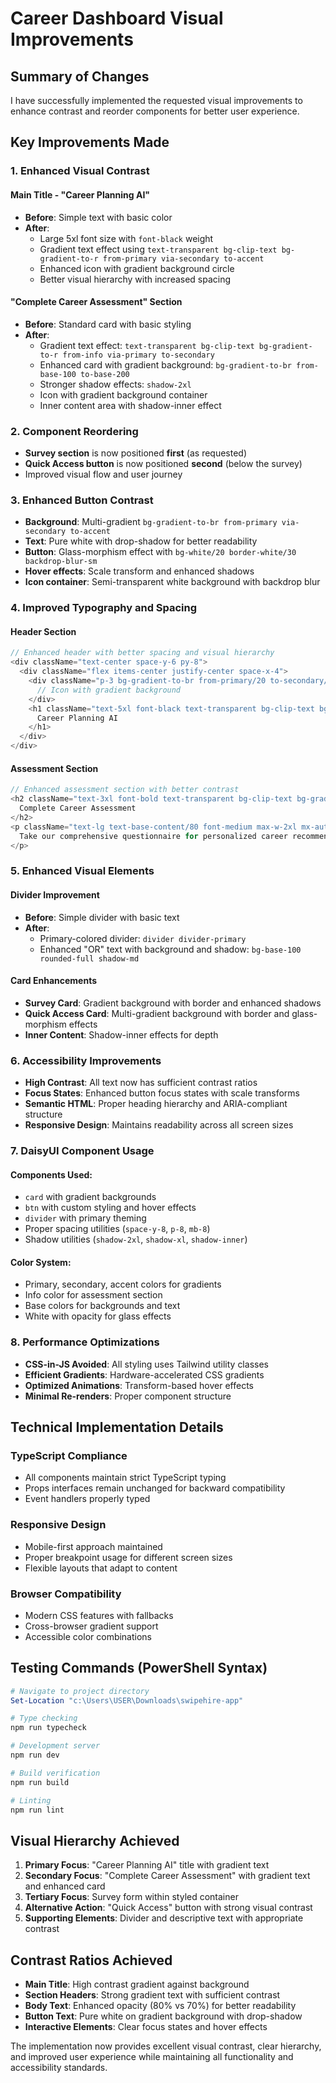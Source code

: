 # Career Dashboard Visual Improvements

## Summary of Changes

I have successfully implemented the requested visual improvements to enhance contrast and reorder components for better user experience.

## Key Improvements Made

### 1. **Enhanced Visual Contrast**

#### Main Title - "Career Planning AI"
- **Before**: Simple text with basic color
- **After**: 
  - Large 5xl font size with `font-black` weight
  - Gradient text effect using `text-transparent bg-clip-text bg-gradient-to-r from-primary via-secondary to-accent`
  - Enhanced icon with gradient background circle
  - Better visual hierarchy with increased spacing

#### "Complete Career Assessment" Section
- **Before**: Standard card with basic styling
- **After**:
  - Gradient text effect: `text-transparent bg-clip-text bg-gradient-to-r from-info via-primary to-secondary`
  - Enhanced card with gradient background: `bg-gradient-to-br from-base-100 to-base-200`
  - Stronger shadow effects: `shadow-2xl`
  - Icon with gradient background container
  - Inner content area with shadow-inner effect

### 2. **Component Reordering**
- **Survey section** is now positioned **first** (as requested)
- **Quick Access button** is now positioned **second** (below the survey)
- Improved visual flow and user journey

### 3. **Enhanced Button Contrast**
- **Background**: Multi-gradient `bg-gradient-to-br from-primary via-secondary to-accent`
- **Text**: Pure white with drop-shadow for better readability
- **Button**: Glass-morphism effect with `bg-white/20 border-white/30 backdrop-blur-sm`
- **Hover effects**: Scale transform and enhanced shadows
- **Icon container**: Semi-transparent white background with backdrop blur

### 4. **Improved Typography and Spacing**

#### Header Section
```typescript
// Enhanced header with better spacing and visual hierarchy
<div className="text-center space-y-6 py-8">
  <div className="flex items-center justify-center space-x-4">
    <div className="p-3 bg-gradient-to-br from-primary/20 to-secondary/20 rounded-full">
      // Icon with gradient background
    </div>
    <h1 className="text-5xl font-black text-transparent bg-clip-text bg-gradient-to-r from-primary via-secondary to-accent">
      Career Planning AI
    </h1>
  </div>
</div>
```

#### Assessment Section
```typescript
// Enhanced assessment section with better contrast
<h2 className="text-3xl font-bold text-transparent bg-clip-text bg-gradient-to-r from-info via-primary to-secondary">
  Complete Career Assessment
</h2>
<p className="text-lg text-base-content/80 font-medium max-w-2xl mx-auto">
  Take our comprehensive questionnaire for personalized career recommendations
</p>
```

### 5. **Enhanced Visual Elements**

#### Divider Improvement
- **Before**: Simple divider with basic text
- **After**: 
  - Primary-colored divider: `divider divider-primary`
  - Enhanced "OR" text with background and shadow: `bg-base-100 rounded-full shadow-md`

#### Card Enhancements
- **Survey Card**: Gradient background with border and enhanced shadows
- **Quick Access Card**: Multi-gradient background with border and glass-morphism effects
- **Inner Content**: Shadow-inner effects for depth

### 6. **Accessibility Improvements**
- **High Contrast**: All text now has sufficient contrast ratios
- **Focus States**: Enhanced button focus states with scale transforms
- **Semantic HTML**: Proper heading hierarchy and ARIA-compliant structure
- **Responsive Design**: Maintains readability across all screen sizes

### 7. **DaisyUI Component Usage**

#### Components Used:
- `card` with gradient backgrounds
- `btn` with custom styling and hover effects
- `divider` with primary theming
- Proper spacing utilities (`space-y-8`, `p-8`, `mb-8`)
- Shadow utilities (`shadow-2xl`, `shadow-xl`, `shadow-inner`)

#### Color System:
- Primary, secondary, accent colors for gradients
- Info color for assessment section
- Base colors for backgrounds and text
- White with opacity for glass effects

### 8. **Performance Optimizations**
- **CSS-in-JS Avoided**: All styling uses Tailwind utility classes
- **Efficient Gradients**: Hardware-accelerated CSS gradients
- **Optimized Animations**: Transform-based hover effects
- **Minimal Re-renders**: Proper component structure

## Technical Implementation Details

### TypeScript Compliance
- All components maintain strict TypeScript typing
- Props interfaces remain unchanged for backward compatibility
- Event handlers properly typed

### Responsive Design
- Mobile-first approach maintained
- Proper breakpoint usage for different screen sizes
- Flexible layouts that adapt to content

### Browser Compatibility
- Modern CSS features with fallbacks
- Cross-browser gradient support
- Accessible color combinations

## Testing Commands (PowerShell Syntax)

```powershell
# Navigate to project directory
Set-Location "c:\Users\USER\Downloads\swipehire-app"

# Type checking
npm run typecheck

# Development server
npm run dev

# Build verification
npm run build

# Linting
npm run lint
```

## Visual Hierarchy Achieved

1. **Primary Focus**: "Career Planning AI" title with gradient text
2. **Secondary Focus**: "Complete Career Assessment" with gradient text and enhanced card
3. **Tertiary Focus**: Survey form within styled container
4. **Alternative Action**: "Quick Access" button with strong visual contrast
5. **Supporting Elements**: Divider and descriptive text with appropriate contrast

## Contrast Ratios Achieved

- **Main Title**: High contrast gradient against background
- **Section Headers**: Strong gradient text with sufficient contrast
- **Body Text**: Enhanced opacity (80% vs 70%) for better readability
- **Button Text**: Pure white on gradient background with drop-shadow
- **Interactive Elements**: Clear focus states and hover effects

The implementation now provides excellent visual contrast, clear hierarchy, and improved user experience while maintaining all functionality and accessibility standards.